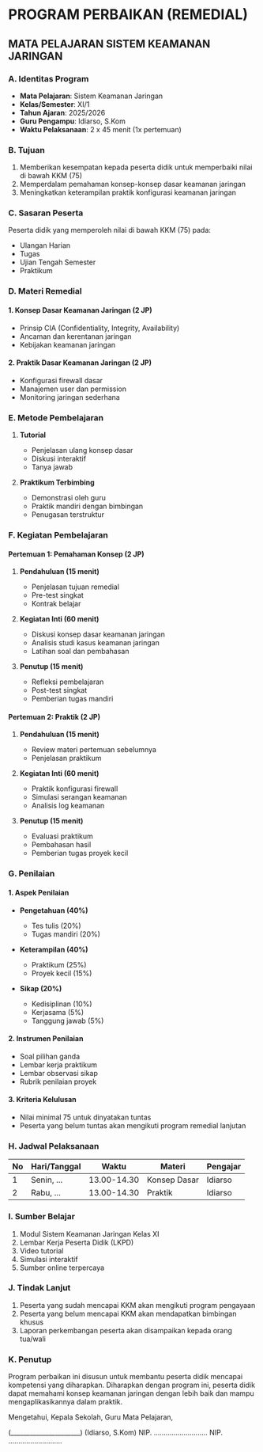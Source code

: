 # PROGRAM PERBAIKAN (REMEDIAL)
## MATA PELAJARAN SISTEM KEAMANAN JARINGAN

### A. Identitas Program
- **Mata Pelajaran**: Sistem Keamanan Jaringan
- **Kelas/Semester**: XI/1
- **Tahun Ajaran**: 2025/2026
- **Guru Pengampu**: Idiarso, S.Kom
- **Waktu Pelaksanaan**: 2 x 45 menit (1x pertemuan)

### B. Tujuan
1. Memberikan kesempatan kepada peserta didik untuk memperbaiki nilai di bawah KKM (75)
2. Memperdalam pemahaman konsep-konsep dasar keamanan jaringan
3. Meningkatkan keterampilan praktik konfigurasi keamanan jaringan

### C. Sasaran Peserta
Peserta didik yang memperoleh nilai di bawah KKM (75) pada:
- Ulangan Harian
- Tugas
- Ujian Tengah Semester
- Praktikum

### D. Materi Remedial

#### 1. Konsep Dasar Keamanan Jaringan (2 JP)
- Prinsip CIA (Confidentiality, Integrity, Availability)
- Ancaman dan kerentanan jaringan
- Kebijakan keamanan jaringan

#### 2. Praktik Dasar Keamanan Jaringan (2 JP)
- Konfigurasi firewall dasar
- Manajemen user dan permission
- Monitoring jaringan sederhana

### E. Metode Pembelajaran
1. **Tutorial**
   - Penjelasan ulang konsep dasar
   - Diskusi interaktif
   - Tanya jawab

2. **Praktikum Terbimbing**
   - Demonstrasi oleh guru
   - Praktik mandiri dengan bimbingan
   - Penugasan terstruktur

### F. Kegiatan Pembelajaran

#### Pertemuan 1: Pemahaman Konsep (2 JP)
1. **Pendahuluan (15 menit)**
   - Penjelasan tujuan remedial
   - Pre-test singkat
   - Kontrak belajar

2. **Kegiatan Inti (60 menit)**
   - Diskusi konsep dasar keamanan jaringan
   - Analisis studi kasus keamanan jaringan
   - Latihan soal dan pembahasan

3. **Penutup (15 menit)**
   - Refleksi pembelajaran
   - Post-test singkat
   - Pemberian tugas mandiri

#### Pertemuan 2: Praktik (2 JP)
1. **Pendahuluan (15 menit)**
   - Review materi pertemuan sebelumnya
   - Penjelasan praktikum

2. **Kegiatan Inti (60 menit)**
   - Praktik konfigurasi firewall
   - Simulasi serangan keamanan
   - Analisis log keamanan

3. **Penutup (15 menit)**
   - Evaluasi praktikum
   - Pembahasan hasil
   - Pemberian tugas proyek kecil

### G. Penilaian

#### 1. Aspek Penilaian
- **Pengetahuan (40%)**
  - Tes tulis (20%)
  - Tugas mandiri (20%)

- **Keterampilan (40%)**
  - Praktikum (25%)
  - Proyek kecil (15%)

- **Sikap (20%)**
  - Kedisiplinan (10%)
  - Kerjasama (5%)
  - Tanggung jawab (5%)

#### 2. Instrumen Penilaian
- Soal pilihan ganda
- Lembar kerja praktikum
- Lembar observasi sikap
- Rubrik penilaian proyek

#### 3. Kriteria Kelulusan
- Nilai minimal 75 untuk dinyatakan tuntas
- Peserta yang belum tuntas akan mengikuti program remedial lanjutan

### H. Jadwal Pelaksanaan

| No | Hari/Tanggal | Waktu | Materi | Pengajar |
|----|--------------|-------|--------|----------|
| 1  | Senin, ...   | 13.00-14.30 | Konsep Dasar | Idiarso |
| 2  | Rabu, ...    | 13.00-14.30 | Praktik | Idiarso |

### I. Sumber Belajar
1. Modul Sistem Keamanan Jaringan Kelas XI
2. Lembar Kerja Peserta Didik (LKPD)
3. Video tutorial
4. Simulasi interaktif
5. Sumber online terpercaya

### J. Tindak Lanjut
1. Peserta yang sudah mencapai KKM akan mengikuti program pengayaan
2. Peserta yang belum mencapai KKM akan mendapatkan bimbingan khusus
3. Laporan perkembangan peserta akan disampaikan kepada orang tua/wali

### K. Penutup
Program perbaikan ini disusun untuk membantu peserta didik mencapai kompetensi yang diharapkan. Diharapkan dengan program ini, peserta didik dapat memahami konsep keamanan jaringan dengan lebih baik dan mampu mengaplikasikannya dalam praktik.

Mengetahui,
Kepala Sekolah, Guru Mata Pelajaran,


(______________________) (Idiarso, S.Kom)
NIP. ........................... NIP. ...........................
